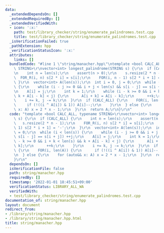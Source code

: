 ```yaml
---
data:
  _extendedDependsOn: []
  _extendedRequiredBy: []
  _extendedVerifiedWith:
  - icon: ':x:'
    path: test/library_checker/string/enumerate_palindromes.test.cpp
    title: test/library_checker/string/enumerate_palindromes.test.cpp
  _isVerificationFailed: true
  _pathExtension: hpp
  _verificationStatusIcon: ':x:'
  attributes:
    links: []
  bundledCode: "#line 1 \"string/manacher.hpp\"\ntemplate <bool CALC_ALL, typename\
    \ STRING>\r\nvector<int> longest_palindrome(STRING s) {\r\n  if (CALC_ALL) {\r\
    \n    int n = len(s);\r\n    assert(n > 0);\r\n    s.resize(2 * n - 1);\r\n  \
    \  FOR_R(i, n) s[2 * i] = s[i];\r\n    FOR(i, n - 1) s[2 * i + 1] = '-';\r\n \
    \ }\r\n  vector<int> A(len(s));\r\n  int i = 0, j = 0;\r\n  while (i < len(s))\
    \ {\r\n    while (i - j >= 0 && i + j < len(s) && s[i - j] == s[i + j]) ++j;\r\
    \n    A[i] = j;\r\n    int k = 1;\r\n    while (i - k >= 0 && i + k < len(s) &&\
    \ k + A[i - k] < j) {\r\n      A[i + k] = A[i - k];\r\n      ++k;\r\n    }\r\n\
    \    i += k, j -= k;\r\n  }\r\n  if (CALC_ALL) {\r\n    FOR(i, len(A)) {\r\n \
    \     if (!((i ^ A[i]) & 1)) A[i]--;\r\n    }\r\n  } else {\r\n    for (auto&&\
    \ x: A) x = 2 * x - 1;\r\n  }\r\n  return A;\r\n}\r\n"
  code: "template <bool CALC_ALL, typename STRING>\r\nvector<int> longest_palindrome(STRING\
    \ s) {\r\n  if (CALC_ALL) {\r\n    int n = len(s);\r\n    assert(n > 0);\r\n \
    \   s.resize(2 * n - 1);\r\n    FOR_R(i, n) s[2 * i] = s[i];\r\n    FOR(i, n -\
    \ 1) s[2 * i + 1] = '-';\r\n  }\r\n  vector<int> A(len(s));\r\n  int i = 0, j\
    \ = 0;\r\n  while (i < len(s)) {\r\n    while (i - j >= 0 && i + j < len(s) &&\
    \ s[i - j] == s[i + j]) ++j;\r\n    A[i] = j;\r\n    int k = 1;\r\n    while (i\
    \ - k >= 0 && i + k < len(s) && k + A[i - k] < j) {\r\n      A[i + k] = A[i -\
    \ k];\r\n      ++k;\r\n    }\r\n    i += k, j -= k;\r\n  }\r\n  if (CALC_ALL)\
    \ {\r\n    FOR(i, len(A)) {\r\n      if (!((i ^ A[i]) & 1)) A[i]--;\r\n    }\r\
    \n  } else {\r\n    for (auto&& x: A) x = 2 * x - 1;\r\n  }\r\n  return A;\r\n\
    }\r\n"
  dependsOn: []
  isVerificationFile: false
  path: string/manacher.hpp
  requiredBy: []
  timestamp: '2022-01-01 18:45:51+09:00'
  verificationStatus: LIBRARY_ALL_WA
  verifiedWith:
  - test/library_checker/string/enumerate_palindromes.test.cpp
documentation_of: string/manacher.hpp
layout: document
redirect_from:
- /library/string/manacher.hpp
- /library/string/manacher.hpp.html
title: string/manacher.hpp
---
```


